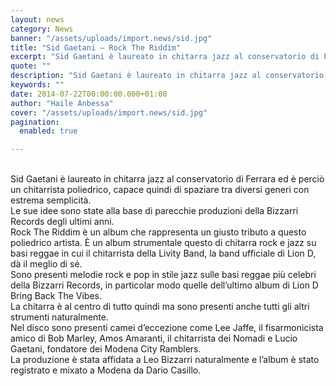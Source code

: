 ```yaml
---
layout: news
category: News
banner: "/assets/uploads/import.news/sid.jpg"
title: "Sid Gaetani – Rock The Riddim"
excerpt: "Sid Gaetani è laureato in chitarra jazz al conservatorio di Ferrara ed è perciò un chitarrista poliedrico, capace quindi di spaziare tra diversi generi con estrema semplicità. Le sue idee sono state alla base di parecchie produzioni della Bizzarri Records degli ultimi anni. Rock The Riddim è un album che rappresenta un giusto tributo a [&hellip"
quote: ""
description: "Sid Gaetani è laureato in chitarra jazz al conservatorio di Ferrara ed è perciò un chitarrista poliedrico, capace quindi di spaziare tra diversi generi con estrema semplicità. Le sue idee sono state alla base di parecchie produzioni della Bizzarri Records degli ultimi anni. Rock The Riddim è un album che rappresenta un giusto tributo a [&hellip"
keywords: ""
date: 2014-07-22T00:00:00.000+01:00
author: "Haile Anbessa"
cover: "/assets/uploads/import.news/sid.jpg"
pagination:
  enabled: true

---
```


[](https://hotmc.com/wp-content/uploads/2014/07/sid.jpg)  
Sid Gaetani è laureato in chitarra jazz al conservatorio di Ferrara ed è perciò un chitarrista poliedrico, capace quindi di spaziare tra diversi generi con estrema semplicità.  
Le sue idee sono state alla base di parecchie produzioni della Bizzarri Records degli ultimi anni.  
Rock The Riddim è un album che rappresenta un giusto tributo a questo poliedrico artista. È un album strumentale questo di chitarra rock e jazz su basi reggae in cui il chitarrista della Livity Band, la band ufficiale di Lion D, dà il meglio di sé.  
Sono presenti melodie rock e pop in stile jazz sulle basi reggae più celebri della Bizzarri Records, in particolar modo quelle dell’ultimo album di Lion D Bring Back The Vibes.  
La chitarra è al centro di tutto quindi ma sono presenti anche tutti gli altri strumenti naturalmente.  
Nel disco sono presenti camei d’eccezione come Lee Jaffe, il fisarmonicista amico di Bob Marley, Amos Amaranti, il chitarrista dei Nomadi e Lucio Gaetani, fondatore dei Modena City Ramblers.  
La produzione è stata affidata a Leo Bizzarri naturalmente e l’album è stato registrato e mixato a Modena da Dario Casillo.